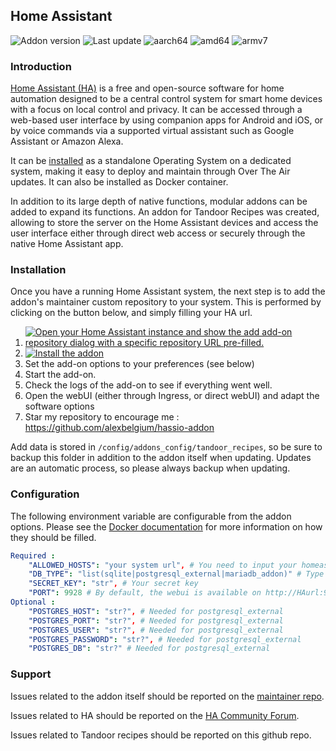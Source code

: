 ## **Home Assistant**

![Addon version](https://img.shields.io/badge/dynamic/json?label=Version&query=%24.version&url=https%3A%2F%2Fraw.githubusercontent.com%2Falexbelgium%2Fhassio-addons%2Fmaster%2Ftandoor_recipes%2Fconfig.json) ![Last update](https://img.shields.io/badge/dynamic/json?label=Updated&query=%24.last_update&url=https%3A%2F%2Fraw.githubusercontent.com%2Falexbelgium%2Fhassio-addons%2Fmaster%2Ftandoor_recipes%2Fupdater.json) ![aarch64][aarch64-badge] ![amd64][amd64-badge] ![armv7][armv7-badge]

### Introduction
[Home Assistant (HA)](https://www.home-assistant.io/) is a free and open-source software for home automation designed to be a central control system for smart home devices with a focus on local control and privacy. It can be accessed through a web-based user interface by using companion apps for Android and iOS, or by voice commands via a supported virtual assistant such as Google Assistant or Amazon Alexa.

It can be [installed](https://www.home-assistant.io/installation/) as a standalone Operating System on a dedicated system, making it easy to deploy and maintain through Over The Air updates. It can also be installed as Docker container.

In addition to its large depth of native functions, modular addons can be added to expand its functions. An addon for Tandoor Recipes was created, allowing to store the server on the Home Assistant devices and access the user interface either through direct web access or securely through the native Home Assistant app.

### Installation

Once you have a running Home Assistant system, the next step is to add the addon's maintainer custom repository to your system.
This is performed by clicking on the button below, and simply filling your HA url.

1. [![Open your Home Assistant instance and show the add add-on repository dialog with a specific repository URL pre-filled.](https://my.home-assistant.io/badges/supervisor_add_addon_repository.svg)](https://my.home-assistant.io/redirect/supervisor_add_addon_repository/?repository_url=https%3A%2F%2Fgithub.com%2Falexbelgium%2Fhassio-addons)
1. [![Install the addon](https://my.home-assistant.io/badges/supervisor_store.svg)](https://my.home-assistant.io/redirect/supervisor_store)
1. Set the add-on options to your preferences (see below)
1. Start the add-on.
1. Check the logs of the add-on to see if everything went well.
1. Open the webUI (either through Ingress, or direct webUI) and adapt the software options
1. Star my repository to encourage me : https://github.com/alexbelgium/hassio-addon

Add data is stored in `/config/addons_config/tandoor_recipes`, so be sure to backup this folder in addition to the addon itself when updating. Updates are an automatic process, so please always backup when updating.

### Configuration

The following environment variable are configurable from the addon options. Please see the [Docker documentation](https://docs.tandoor.dev/install/docker/) for more information on how they should be filled.

```yaml
Required :
    "ALLOWED_HOSTS": "your system url", # You need to input your homeassistant urls (comma separated, without space) to allow ingress to work
    "DB_TYPE": "list(sqlite|postgresql_external|mariadb_addon)" # Type of database to use. Mariadb_addon allows to be automatically configured if the maria_db addon is already installed on your system. Sqlite is an internal database. For postgresql_external, you'll need to fill the below settings
    "SECRET_KEY": "str", # Your secret key
    "PORT": 9928 # By default, the webui is available on http://HAurl:9928. If you ever need to change the port, you should never do it within the app, but only through this option
Optional :
    "POSTGRES_HOST": "str?", # Needed for postgresql_external
    "POSTGRES_PORT": "str?", # Needed for postgresql_external
    "POSTGRES_USER": "str?", # Needed for postgresql_external
    "POSTGRES_PASSWORD": "str?", # Needed for postgresql_external
    "POSTGRES_DB": "str?" # Needed for postgresql_external
```

### Support

Issues related to the addon itself should be reported on the [maintainer repo][repository].

Issues related to HA should be reported on the [HA Community Forum][forum].

Issues related to Tandoor recipes should be reported on this github repo.

[aarch64-badge]: https://img.shields.io/badge/aarch64-yes-green.svg?logo=arm
[amd64-badge]: https://img.shields.io/badge/amd64-yes-green.svg?logo=amd
[armv7-badge]: https://img.shields.io/badge/armv7-yes-green.svg?logo=arm
[forum]: https://community.home-assistant.io/t/my-custom-repo
[repository]: https://github.com/alexbelgium/hassio-addons
